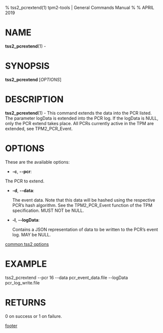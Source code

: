 % tss2_pcrextend(1) tpm2-tools | General Commands Manual
%
% APRIL 2019

# NAME

**tss2_pcrextend**(1) -

# SYNOPSIS

**tss2_pcrextend** [*OPTIONS*]

# DESCRIPTION

**tss2_pcrextend**(1) - This command extends the data into the PCR listed. The parameter logData is extended into the PCR log. If the logData is NULL, only the PCR extend takes place. All PCRs currently active in the TPM are extended, see
TPM2_PCR_Event.

# OPTIONS

These are the available options:

  * **-c**, **\--pcr**:

   The PCR to extend.

  * **-d**, **\--data**:

    The event data. Note that this data will be hashed using the respective PCR’s hash algorithm. See the TPM2_PCR_Event function of the TPM specification. MUST NOT be NULL.

  * **-l**, **\--logData**:

    Contains a JSON representation of data to be written to the PCR’s event log. MAY be NULL.


[common tss2 options](common/tss2-options.md)

# EXAMPLE

tss2_pcrextend --pcr 16 --data pcr_event_data.file --logData pcr_log_write.file

# RETURNS

0 on success or 1 on failure.

[footer](common/footer.md)
